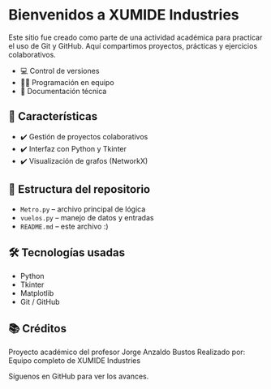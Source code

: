 # Bienvenidos a XUMIDE Industries

Este sitio fue creado como parte de una actividad académica para practicar el uso de Git y GitHub. Aquí compartimos proyectos, prácticas y ejercicios colaborativos.

- 💻 Control de versiones
- 👨‍💻 Programación en equipo
- 📘 Documentación técnica

## 🚀 Características
- ✔️ Gestión de proyectos colaborativos
- ✔️ Interfaz con Python y Tkinter
- ✔️ Visualización de grafos (NetworkX)

## 📁 Estructura del repositorio
- `Metro.py` – archivo principal de lógica
- `vuelos.py` – manejo de datos y entradas
- `README.md` – este archivo :)

## 🛠️ Tecnologías usadas
- Python
- Tkinter
- Matplotlib
- Git / GitHub

## 📚 Créditos
Proyecto académico del profesor Jorge Anzaldo Bustos 
Realizado por: Equipo completo de XUMIDE Industries

Síguenos en GitHub para ver los avances.
